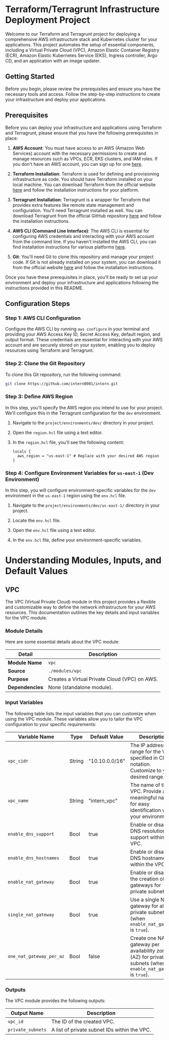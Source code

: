 # Terraform/Terragrunt Infrastructure Deployment Project

Welcome to our Terraform and Terragrunt project for deploying a comprehensive AWS infrastructure stack and Kubernetes cluster for your applications. This project automates the setup of essential components, including a Virtual Private Cloud (VPC), Amazon Elastic Container Registry (ECR), Amazon Elastic Kubernetes Service (EKS), Ingress controller, Argo CD, and an application with an image updater.

## Getting Started

Before you begin, please review the prerequisites and ensure you have the necessary tools and access. Follow the step-by-step instructions to create your infrastructure and deploy your applications.

## Prerequisites

Before you can deploy your infrastructure and applications using Terraform and Terragrunt, please ensure that you have the following prerequisites in place:

1. **AWS Account**: You must have access to an AWS (Amazon Web Services) account with the necessary permissions to create and manage resources such as VPCs, ECR, EKS clusters, and IAM roles. If you don't have an AWS account, you can sign up for one [here](https://aws.amazon.com/).

2. **Terraform Installation**: Terraform is used for defining and provisioning infrastructure as code. You should have Terraform installed on your local machine. You can download Terraform from the official website [here](https://www.terraform.io/downloads.html) and follow the installation instructions for your platform.

3. **Terragrunt Installation**: Terragrunt is a wrapper for Terraform that provides extra features like remote state management and configuration. You'll need Terragrunt installed as well. You can download Terragrunt from the official GitHub repository [here](https://github.com/gruntwork-io/terragrunt#install-terragrunt) and follow the installation instructions.

4. **AWS CLI (Command Line Interface)**: The AWS CLI is essential for configuring AWS credentials and interacting with your AWS account from the command line. If you haven't installed the AWS CLI, you can find installation instructions for various platforms [here](https://aws.amazon.com/cli/).

5. **Git**: You'll need Git to clone this repository and manage your project code. If Git is not already installed on your system, you can download it from the official website [here](https://git-scm.com/downloads) and follow the installation instructions.

Once you have these prerequisites in place, you'll be ready to set up your environment and deploy your infrastructure and applications following the instructions provided in this README.

## Configuration Steps

### Step 1: AWS CLI Configuration

Configure the AWS CLI by running `aws configure` in your terminal and providing your AWS Access Key ID, Secret Access Key, default region, and output format. These credentials are essential for interacting with your AWS account and are securely stored on your system, enabling you to deploy resources using Terraform and Terragrunt.

### Step 2: Clone the Git Repository
To clone this Git repository, run the following command:

```bash
git clone https://github.com/intern0001/intern.git
```
### Step 3: Define AWS Region

In this step, you'll specify the AWS region you intend to use for your project. We'll configure this in the Terragrunt configuration for the `dev` environment.

1. Navigate to the `project/environments/dev/` directory in your project.

2. Open the `region.hcl` file using a text editor.

3. In the `region.hcl` file, you'll see the following content:

   ```hcl
   locals {
     aws_region = "us-east-1" # Replace with your desired AWS region
   }
   ```
### Step 4: Configure Environment Variables for `us-east-1` (Dev Environment)

In this step, you will configure environment-specific variables for the `dev` environment in the `us-east-1` region using the `env.hcl` file.

1. Navigate to the `project/environments/dev/us-east-1/` directory in your project.

2. Locate the `env.hcl` file.

3. Open the `env.hcl` file using a text editor.

4. In the `env.hcl` file, define your environment-specific variables.
    
# Understanding Modules, Inputs, and Default Values

## VPC

The VPC (Virtual Private Cloud) module in this project provides a flexible and customizable way to define the network infrastructure for your AWS resources. This documentation outlines the key details and input variables for the VPC module.

### Module Details

Here are some essential details about the VPC module:

| Detail           | Description                                       |
|------------------|---------------------------------------------------|
| **Module Name**  | `vpc`                                             |
| **Source**       | `./modules/vpc`                                  |
| **Purpose**      | Creates a Virtual Private Cloud (VPC) on AWS.    |
| **Dependencies** | None (standalone module).                        |

### Input Variables

The following table lists the input variables that you can customize when using the VPC module. These variables allow you to tailor the VPC configuration to your specific requirements:

| Variable Name          | Type     | Default Value       | Description                                                                                      |
|------------------------|----------|----------------------|--------------------------------------------------------------------------------------------------|
| `vpc_cidr`             | String   | "10.10.0.0/16"      | The IP address range for the VPC, specified in CIDR notation. Customize to your desired range.  |
| `vpc_name`             | String   | "intern_vpc"        | The name of the VPC. Provide a meaningful name for easy identification within your environment. |
| `enable_dns_support`   | Bool     | true               | Enable or disable DNS resolution support within the VPC.                                      |
| `enable_dns_hostnames` | Bool     | true               | Enable or disable DNS hostnames within the VPC.                                               |
| `enable_nat_gateway`   | Bool     | true               | Enable or disable the creation of NAT gateways for private subnets.                            |
| `single_nat_gateway`   | Bool     | true               | Use a single NAT gateway for all private subnets (when `enable_nat_gateway` is `true`).         |
| `one_nat_gateway_per_az`| Bool    | false              | Create one NAT gateway per availability zone (AZ) for private subnets (when `enable_nat_gateway` is `true`). |

### Outputs

The VPC module provides the following outputs:

| Output Name        | Description                                       |
|--------------------|---------------------------------------------------|
| `vpc_id`           | The ID of the created VPC.                       |
| `private_subnets`  | A list of private subnet IDs within the VPC.     |





